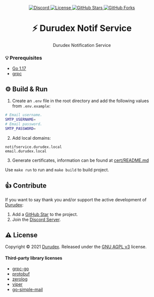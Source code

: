 <div align="center">
    <a href="https://discord.gg/4qcXbeVehZ">
        <img alt="Discord" src="https://img.shields.io/discord/882288646517035028?label=%F0%9F%92%AC%20discord">
    </a>
    <a href="https://github.com/Durudex/durudex-notif-service/blob/main/COPYING">
        <img alt="License" src="https://img.shields.io/github/license/Durudex/durudex-notif-service?label=%F0%9F%93%95%20license">
    </a>
    <a href="https://github.com/Durudex/durudex-notif-service/stargazers">
    <img alt="GitHub Stars" src="https://img.shields.io/github/stars/Durudex/durudex-notif-service?label=%E2%AD%90%20stars&logo=sdf">
    </a>
    <a href="https://github.com/Durudex/durudex-notif-service/network">
        <img alt="GitHub Forks" src="https://img.shields.io/github/forks/Durudex/durudex-notif-service?label=%F0%9F%93%81%20forks">
    </a>
</div>

<h1 align="center">⚡️ Durudex Notif Service</h1>

<p align="center">
Durudex Notification Service
</p>

### 💡 Prerequisites
+ [Go 1.17](https://golang.org/)
+ [grpc](https://grpc.io/docs/languages/go/quickstart/)

## ⚙️ Build & Run
1) Create an `.env` file in the root directory and add the following values ​​from `.env.example`:
```sh
# Email username.
SMTP_USERNAME=
# Email password.
SMTP_PASSWORD=
```
2) Add local domains:
```
notifservice.durudex.local
email.durudex.local
```
3) Generate certificates, information can be found at [cert/README.md](cert/README.md)

Use `make run` to run and `make build` to build project.

## 👍 Contribute
If you want to say thank you and/or support the active development of [Durudex](https://github.com/Durudex):
1) Add a [GitHub Star](https://github.com/Durudex/durudex-notif-service/stargazers) to the project.
2) Join the [Discord Server](https://discord.gg/4qcXbeVehZ).

## ⚠️ License
Copyright © 2021 [Durudex](https://github.com/Durudex). Released under the [GNU AGPL v3](https://www.gnu.org/licenses/agpl-3.0.html) license.

#### Third-party library licenses
+ [grpc-go](https://github.com/grpc/grpc-go/blob/master/LICENSE)
+ [protobuf](https://github.com/protocolbuffers/protobuf/blob/master/LICENSE)
+ [zerolog](https://github.com/rs/zerolog/blob/master/LICENSE)
+ [viper](https://github.com/spf13/viper/blob/master/LICENSE)
+ [go-simple-mail](https://github.com/xhit/go-simple-mail/blob/master/LICENSE)
